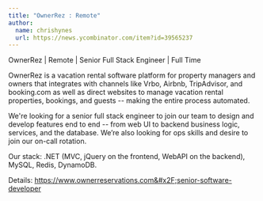```yaml
---
title: "OwnerRez : Remote"
author:
  name: chrishynes
  url: https://news.ycombinator.com/item?id=39565237
---
```

OwnerRez | Remote | Senior Full Stack Engineer | Full Time

OwnerRez is a vacation rental software platform for property managers and owners that integrates with channels like Vrbo, Airbnb, TripAdvisor, and booking.com as well as direct websites to manage vacation rental properties, bookings, and guests -- making the entire process automated.

We&#x27;re looking for a senior full stack engineer to join our team to design and develop features end to end -- from web UI to backend business logic, services, and the database. We’re also looking for ops skills and desire to join our on-call rotation.

Our stack: .NET (MVC, jQuery on the frontend, WebAPI on the backend), MySQL, Redis, DynamoDB.

Details: <a href="https:&#x2F;&#x2F;www.ownerreservations.com&#x2F;senior-software-developer" rel="nofollow">https:&#x2F;&#x2F;www.ownerreservations.com&#x2F;senior-software-developer</a>
